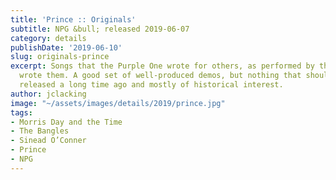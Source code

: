```yaml
---
title: 'Prince :: Originals'
subtitle: NPG &bull; released 2019-06-07
category: details
publishDate: '2019-06-10'
slug: originals-prince
excerpt: Songs that the Purple One wrote for others, as performed by the person who
  wrote them. A good set of well-produced demos, but nothing that should have been
  released a long time ago and mostly of historical interest.
author: jclacking
image: "~/assets/images/details/2019/prince.jpg"
tags:
- Morris Day and the Time
- The Bangles
- Sinead O’Conner
- Prince
- NPG
---
```


